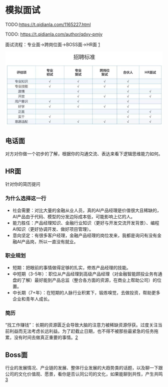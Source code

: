 # 模拟面试

TODO:https://t.qidianla.com/1165227.html

TODO: https://t.qidianla.com/author/qdxy-pmjy

面试流程：专业面→跨岗位面→BOSS面→HR面 [1]

![能力测试](../img/ability_test.png)

## 电话面

对方对你做一个初步的了解，根据你的沟通交流、表达来看下逻辑思维能力如何。

## HR面

针对你的简历提问

### 为什么选择这一行

- 社会需要：对比大量的金融从业人员，真的AI产品经理是价值很大且稀缺的，AI产品由于代码、模型的分发边际成本低，可能影响上亿的人。
- 能力胜任：产品经理知识、金融行业知识（更好与开发交流开发背景）、编程AI知识（更好协调开发、做好项目管理）。
- 意向坚定：有很多客户经理，金融产品经理的岗位发来，我都是询问有没有金融AI产品岗，所以一直没有就业。

### 职业规划

- 短期：把眼前的事情做得足够的扎实，修炼产品经理的技能。
- 中短期（3-5年）：职位从产品经理到高级产品经理（对金融智能顾投业务有通盘的了解）最好能到产品总监（整合各方面的资源，在商业上帮助公司）的位置。
- 中长期（7+年）：在短期的人脉行业积累下，锻炼嗅觉，去做投资，帮助更多企业和青年人成长。

### 简历

“找工作赚钱”：长期的资源匮乏会导致大脑的注意力被稀缺资源俘获。过度关注当前利益而无法考虑长远利益。为了赶截止日期，也不得不被那些最紧急的任务拖累，没有时间去做真正重要的事情。[2]

## Boss面

行业的发展情况、产业链的发展、整体行业发展的大趋势类的话题，以及聊一下跟公司的文化价值观、愿景，看你是否认同公司的文化，如果能聊到共性，产生共鸣[3]

[1]: https://t.qidianla.com/1165227.html
[2]: https://www.zhihu.com/question/20791021/answer/652756690
[3]: https://t.qidianla.com/1165227.html
